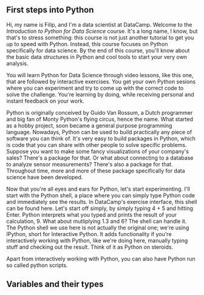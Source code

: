 ## First steps into Python

Hi, my name is Filip, and I'm a data scientist at DataCamp. Welcome to the _Introduction to Python for Data Science_ course. It's a long name, I know, but that's to stress something: this course is not just another tutorial to get you up to speed with Python. Instead, this course focuses on Python specifically for data science. By the end of this course, you'll know about the basic data structures in Python and cool tools to start your very own analysis. 

You will learn Python for Data Science through video lessons, like this one, that are followed by interactive exercises. You get your own Python sesions where you can experiment and try to come up with the correct code to solve the challenge. You're learning by doing, while receiving personal and instant feedback on your work.

Python is originally conceived by Guido Van Rossum, a Dutch programmer and big fan of Monty Python's flying circus, hence the name. What started as a hobby project, soon became a general purpose programming language. Nowadays, Python can be used to build practically any piece of software you can think of. It's very easy to build packages in Python, which is code that you can share with other people to solve specific problems. Suppose you want to make some fancy visualizations of your company's sales? There's a package for that. Or what about connecting to a database to analyze sensor measurements? There's also a package for that. Throughout time, more and more of these package specifically for data science have been developed.

Now that you're all eyes and ears for Python, let's start experimenting. I'll start with the Python shell, a place where you can simply type Python code and immediately see the results. In DataCamp's exercise interface, this shell can be found here. Let's start off simply, by simply typing 4 + 5 and hitting Enter. Python interprets what you typed and prints the result of your calculation, 9. What about mutliplying 1.3 and 6? The shell can handle it. The Python shell we use here is not actually the original one; we're using IPython, short for Interactive Python. It adds functionality if you're interactively working with Python, like we're doing here, manually typing stuff and checking out the result. Think of it as Python on steroids.

Apart from interactively working with Python, you can also have Python run so called python scripts.

## Variables and their types
